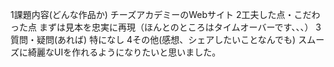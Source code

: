 1課題内容(どんな作品か)
チーズアカデミーのWebサイト
2工夫した点・こだわった点 
まずは見本を忠実に再現（ほんとのところはタイムオーバーです、、、）
3質問・疑問(あれば) 
特になし
4その他(感想、シェアしたいことなんでも)
スムーズに綺麗なUIを作れるようになりたいと思いました。